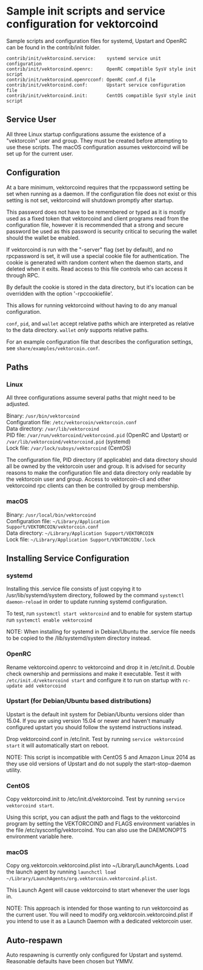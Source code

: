 Sample init scripts and service configuration for vektorcoind
==========================================================

Sample scripts and configuration files for systemd, Upstart and OpenRC
can be found in the contrib/init folder.

    contrib/init/vektorcoind.service:    systemd service unit configuration
    contrib/init/vektorcoind.openrc:     OpenRC compatible SysV style init script
    contrib/init/vektorcoind.openrcconf: OpenRC conf.d file
    contrib/init/vektorcoind.conf:       Upstart service configuration file
    contrib/init/vektorcoind.init:       CentOS compatible SysV style init script

Service User
---------------------------------

All three Linux startup configurations assume the existence of a "vektorcoin" user
and group.  They must be created before attempting to use these scripts.
The macOS configuration assumes vektorcoind will be set up for the current user.

Configuration
---------------------------------

At a bare minimum, vektorcoind requires that the rpcpassword setting be set
when running as a daemon.  If the configuration file does not exist or this
setting is not set, vektorcoind will shutdown promptly after startup.

This password does not have to be remembered or typed as it is mostly used
as a fixed token that vektorcoind and client programs read from the configuration
file, however it is recommended that a strong and secure password be used
as this password is security critical to securing the wallet should the
wallet be enabled.

If vektorcoind is run with the "-server" flag (set by default), and no rpcpassword is set,
it will use a special cookie file for authentication. The cookie is generated with random
content when the daemon starts, and deleted when it exits. Read access to this file
controls who can access it through RPC.

By default the cookie is stored in the data directory, but it's location can be overridden
with the option '-rpccookiefile'.

This allows for running vektorcoind without having to do any manual configuration.

`conf`, `pid`, and `wallet` accept relative paths which are interpreted as
relative to the data directory. `wallet` *only* supports relative paths.

For an example configuration file that describes the configuration settings,
see `share/examples/vektorcoin.conf`.

Paths
---------------------------------

### Linux

All three configurations assume several paths that might need to be adjusted.

Binary:              `/usr/bin/vektorcoind`  
Configuration file:  `/etc/vektorcoin/vektorcoin.conf`  
Data directory:      `/var/lib/vektorcoind`  
PID file:            `/var/run/vektorcoind/vektorcoind.pid` (OpenRC and Upstart) or `/var/lib/vektorcoind/vektorcoind.pid` (systemd)  
Lock file:           `/var/lock/subsys/vektorcoind` (CentOS)  

The configuration file, PID directory (if applicable) and data directory
should all be owned by the vektorcoin user and group.  It is advised for security
reasons to make the configuration file and data directory only readable by the
vektorcoin user and group.  Access to vektorcoin-cli and other vektorcoind rpc clients
can then be controlled by group membership.

### macOS

Binary:              `/usr/local/bin/vektorcoind`  
Configuration file:  `~/Library/Application Support/VEKTORCOIN/vektorcoin.conf`  
Data directory:      `~/Library/Application Support/VEKTORCOIN`  
Lock file:           `~/Library/Application Support/VEKTORCOIN/.lock`  

Installing Service Configuration
-----------------------------------

### systemd

Installing this .service file consists of just copying it to
/usr/lib/systemd/system directory, followed by the command
`systemctl daemon-reload` in order to update running systemd configuration.

To test, run `systemctl start vektorcoind` and to enable for system startup run
`systemctl enable vektorcoind`

NOTE: When installing for systemd in Debian/Ubuntu the .service file needs to be copied to the /lib/systemd/system directory instead.

### OpenRC

Rename vektorcoind.openrc to vektorcoind and drop it in /etc/init.d.  Double
check ownership and permissions and make it executable.  Test it with
`/etc/init.d/vektorcoind start` and configure it to run on startup with
`rc-update add vektorcoind`

### Upstart (for Debian/Ubuntu based distributions)

Upstart is the default init system for Debian/Ubuntu versions older than 15.04. If you are using version 15.04 or newer and haven't manually configured upstart you should follow the systemd instructions instead.

Drop vektorcoind.conf in /etc/init.  Test by running `service vektorcoind start`
it will automatically start on reboot.

NOTE: This script is incompatible with CentOS 5 and Amazon Linux 2014 as they
use old versions of Upstart and do not supply the start-stop-daemon utility.

### CentOS

Copy vektorcoind.init to /etc/init.d/vektorcoind. Test by running `service vektorcoind start`.

Using this script, you can adjust the path and flags to the vektorcoind program by
setting the VEKTORCOIND and FLAGS environment variables in the file
/etc/sysconfig/vektorcoind. You can also use the DAEMONOPTS environment variable here.

### macOS

Copy org.vektorcoin.vektorcoind.plist into ~/Library/LaunchAgents. Load the launch agent by
running `launchctl load ~/Library/LaunchAgents/org.vektorcoin.vektorcoind.plist`.

This Launch Agent will cause vektorcoind to start whenever the user logs in.

NOTE: This approach is intended for those wanting to run vektorcoind as the current user.
You will need to modify org.vektorcoin.vektorcoind.plist if you intend to use it as a
Launch Daemon with a dedicated vektorcoin user.

Auto-respawn
-----------------------------------

Auto respawning is currently only configured for Upstart and systemd.
Reasonable defaults have been chosen but YMMV.

